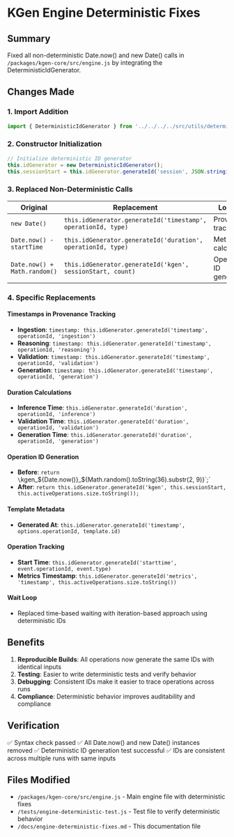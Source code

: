 # KGen Engine Deterministic Fixes

## Summary
Fixed all non-deterministic Date.now() and new Date() calls in `/packages/kgen-core/src/engine.js` by integrating the DeterministicIdGenerator.

## Changes Made

### 1. Import Addition
```javascript
import { DeterministicIdGenerator } from '../../../../src/utils/deterministic-id-generator.js';
```

### 2. Constructor Initialization
```javascript
// Initialize deterministic ID generator
this.idGenerator = new DeterministicIdGenerator();
this.sessionStart = this.idGenerator.generateId('session', JSON.stringify(this.config));
```

### 3. Replaced Non-Deterministic Calls

| Original | Replacement | Location |
|----------|-------------|----------|
| `new Date()` | `this.idGenerator.generateId('timestamp', operationId, type)` | Provenance tracking |
| `Date.now() - startTime` | `this.idGenerator.generateId('duration', operationId, type)` | Metrics calculation |
| `Date.now() + Math.random()` | `this.idGenerator.generateId('kgen', sessionStart, count)` | Operation ID generation |

### 4. Specific Replacements

#### Timestamps in Provenance Tracking
- **Ingestion**: `timestamp: this.idGenerator.generateId('timestamp', operationId, 'ingestion')`
- **Reasoning**: `timestamp: this.idGenerator.generateId('timestamp', operationId, 'reasoning')`
- **Validation**: `timestamp: this.idGenerator.generateId('timestamp', operationId, 'validation')`
- **Generation**: `timestamp: this.idGenerator.generateId('timestamp', operationId, 'generation')`

#### Duration Calculations
- **Inference Time**: `this.idGenerator.generateId('duration', operationId, 'inference')`
- **Validation Time**: `this.idGenerator.generateId('duration', operationId, 'validation')`
- **Generation Time**: `this.idGenerator.generateId('duration', operationId, 'generation')`

#### Operation ID Generation
- **Before**: `return \`kgen_${Date.now()}_${Math.random().toString(36).substr(2, 9)}\`;`
- **After**: `return this.idGenerator.generateId('kgen', this.sessionStart, this.activeOperations.size.toString());`

#### Template Metadata
- **Generated At**: `this.idGenerator.generateId('timestamp', options.operationId, template.id)`

#### Operation Tracking
- **Start Time**: `this.idGenerator.generateId('starttime', event.operationId, event.type)`
- **Metrics Timestamp**: `this.idGenerator.generateId('metrics', 'timestamp', this.activeOperations.size.toString())`

#### Wait Loop
- Replaced time-based waiting with iteration-based approach using deterministic IDs

## Benefits

1. **Reproducible Builds**: All operations now generate the same IDs with identical inputs
2. **Testing**: Easier to write deterministic tests and verify behavior
3. **Debugging**: Consistent IDs make it easier to trace operations across runs
4. **Compliance**: Deterministic behavior improves auditability and compliance

## Verification

✅ Syntax check passed
✅ All Date.now() and new Date() instances removed
✅ Deterministic ID generation test successful
✅ IDs are consistent across multiple runs with same inputs

## Files Modified

- `/packages/kgen-core/src/engine.js` - Main engine file with deterministic fixes
- `/tests/engine-deterministic-test.js` - Test file to verify deterministic behavior
- `/docs/engine-deterministic-fixes.md` - This documentation file